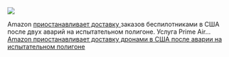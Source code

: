 <!--2025-01-18 09:17:25-->
<div class="yb">
  <div class="rss smaller1 habr"><img src="https://habrastorage.org/webt/zl/k1/2u/zlk12ulkwqph5b4nztbw2eafqfi.jpeg" /><p>Amazon <a href="https://www.bloomberg.com/news/articles/2025-01-17/amazon-pauses-drone-deliveries-after-aircraft-crashed-in-rain" rel="noopener noreferrer nofollow">приостанавливает доставку </a>заказов беспилотниками в США после двух аварий на испытательном полигоне. Услуга Prime Air... <br><a class="light" href="https://habr.com/ru/news/874570/?utm_source=habrahabr&utm_medium=rss&utm_campaign=874570">Amazon приостанавливает доставку дронами в США после аварии на испытательном полигоне</a></div>
</div>
